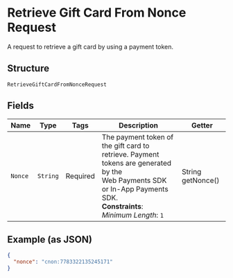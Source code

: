 
# Retrieve Gift Card From Nonce Request

A request to retrieve a gift card by using a payment token.

## Structure

`RetrieveGiftCardFromNonceRequest`

## Fields

| Name | Type | Tags | Description | Getter |
|  --- | --- | --- | --- | --- |
| `Nonce` | `String` | Required | The payment token of the gift card to retrieve. Payment tokens are generated by the<br>Web Payments SDK or In-App Payments SDK.<br>**Constraints**: *Minimum Length*: `1` | String getNonce() |

## Example (as JSON)

```json
{
  "nonce": "cnon:7783322135245171"
}
```


